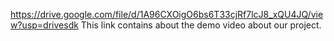 https://drive.google.com/file/d/1A96CXOigO6bs6T33cjRf7lcJ8_xQU4JQ/view?usp=drivesdk
This link contains about the demo video about our project.